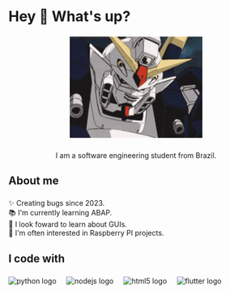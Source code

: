 <h1 align="left">Hey 👋 What's up?</h1>

###

<div align="center">
  <img height="200" src="/gundam-wing-mobile-suit-gundam-wing.gif" alt="gundam-wing-mobile-suit-gundam-wing"  />
</div>

###

<p align="center">I am a software engineering student from Brazil.</p>

###

<h2 align="left">About me</h2>

###

<p align="left">✨ Creating bugs since 2023.<br>📚 I'm currently learning ABAP.<br>🎯 I look foward to learn about GUIs.<br>🎲 I'm often interested in Raspberry PI projects.</p>

###

<h2 align="left">I code with</h2>

###

<div align="left">
  <img src="https://cdn.jsdelivr.net/gh/devicons/devicon/icons/python/python-original.svg" height="40" alt="python logo"  />
  <img width="12" />
  <img src="https://cdn.jsdelivr.net/gh/devicons/devicon/icons/nodejs/nodejs-original.svg" height="40" alt="nodejs logo"  />
  <img width="12" />
  <img src="https://cdn.jsdelivr.net/gh/devicons/devicon/icons/html5/html5-original.svg" height="40" alt="html5 logo"  />
  <img width="12" />
  <img src="https://cdn.jsdelivr.net/gh/devicons/devicon/icons/flutter/flutter-original.svg" height="40" alt="flutter logo"  />
</div>

###

